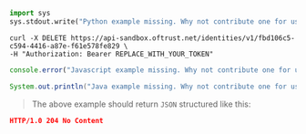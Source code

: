 ```python
import sys
sys.stdout.write("Python example missing. Why not contribute one for us?")
```

```shell
curl -X DELETE https://api-sandbox.oftrust.net/identities/v1/fbd106c5-c594-4416-a87e-f61e578fe829 \
-H "Authorization: Bearer REPLACE_WITH_YOUR_TOKEN"
```

```javascript
console.error("Javascript example missing. Why not contribute one for us?");
```


```java
System.out.println("Java example missing. Why not contribute one for us?");
```

> The above example should return `JSON` structured like this:

```json
HTTP/1.0 204 No Content

```
